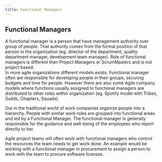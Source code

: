 ```yaml
---
title: Functional Managers
---
```


## Functional Managers

A functional manager is a person that have management authority over group of people. That authority comes from the formal position of that person in the organization (eg. director of the department, quality department manager, development team manager). Role of functional managers is different then Project Managers or ScrumMasters and is not project based.  
In more agile organizations different models exists. Functional manager often are responsible for developing people in their groups, securing budgets and time for people. 
However there are also some Agile company models where functions usually assigned to functional managers are distributed to other roles within organization (eg. Spotify model with Tribes, Guilds, Chapters, Squads).

Out in the traditional world of work companies organize people into a hierarchy. People with similar work roles are grouped into functional areas and led by a Functional Manager. The functional manager is generally responsible for the guidance and well-being of the employees who report directly to her.

Agile project teams will often work with functional managers who control the resources the team needs to get work done. An example would be working with a functional manager in procurement to assign a person to work with the team to procure software licenses. 